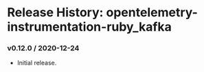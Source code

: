 # Release History: opentelemetry-instrumentation-ruby_kafka

### v0.12.0 / 2020-12-24

* Initial release.
